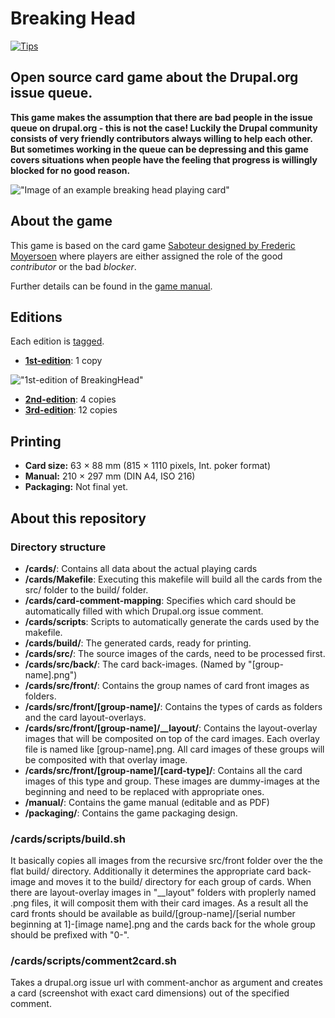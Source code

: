 Breaking Head
=============

[![Tips](http://img.shields.io/gittip/patrickd.png)](https://www.gittip.com/patrickd/)

## Open source card game about the Drupal.org issue queue.

**This game makes the assumption that there are bad people in the issue queue on drupal.org - this is not the case! Luckily the Drupal community consists of very friendly contributors always willing to help each other. But sometimes working in the queue can be depressing and this game covers situations when people have the feeling that progress is willingly blocked for no good reason.**

!["Image of an example breaking head playing card"](https://raw.github.com/patrickd-/BreakingHead/master/other/logo.png "Breaking Head playing card game")


About the game
--------------

This game is based on the card game [Saboteur designed by Frederic Moyersoen](http://en.wikipedia.org/wiki/Saboteur_\(card_game\)) where players are either assigned the role of the good *contributor* or the bad *blocker*.

Further details can be found in the [game manual](https://github.com/patrickd-/BreakingHead/blob/master/manual/manual.pdf?raw=true).

Editions
--------
Each edition is [tagged](https://github.com/patrickd-/BreakingHead/releases).

- [**1st-edition**](https://github.com/patrickd-/BreakingHead/releases/tag/1st-edition): 1 copy

!["1st-edition of BreakingHead"](https://raw.github.com/patrickd-/BreakingHead/master/other/1st-edition-thumb.jpg "1st-edition of BreakingHead")


- [**2nd-edition**](https://github.com/patrickd-/BreakingHead/releases/tag/2nd-edition): 4 copies
- [**3rd-edition**](https://github.com/patrickd-/BreakingHead/releases/tag/3rd-edition): 12 copies

Printing
--------

- **Card size:** 63 × 88 mm (815 × 1110 pixels, Int. poker format)
- **Manual:** 210 × 297 mm (DIN A4, ISO 216)
- **Packaging:** Not final yet.


About this repository
---------------------


### Directory structure

- **/cards/**: Contains all data about the actual playing cards
- **/cards/Makefile**: Executing this makefile will build all the cards from the src/ folder to the build/ folder.
- **/cards/card-comment-mapping**: Specifies which card should be automatically filled with which Drupal.org issue comment.
- **/cards/scripts**: Scripts to automatically generate the cards used by the makefile.
- **/cards/build/**: The generated cards, ready for printing.
- **/cards/src/**: The source images of the cards, need to be processed first.
- **/cards/src/back/**: The card back-images. (Named by "[group-name].png")
- **/cards/src/front/**: Contains the group names of card front images as folders.
- **/cards/src/front/[group-name]/**: Contains the types of cards as folders and the card layout-overlays.
- **/cards/src/front/[group-name]/__layout/**: Contains the layout-overlay images that will be composited on top of the card images. Each overlay file is named like [group-name].png. All card images of these groups will be composited with that overlay image.
- **/cards/src/front/[group-name]/[card-type]/**: Contains all the card images of this type and group. These images are dummy-images at the beginning and need to be replaced with appropriate ones.
- **/manual/**: Contains the game manual (editable and as PDF)
- **/packaging/**: Contains the game packaging design.

### /cards/scripts/build.sh

It basically copies all images from the recursive src/front folder over the the flat build/ directory.
Additionally it determines the appropriate card back-image and moves it to the build/ directory for each group of cards.
When there are layout-overlay images in "__layout" folders with proplerly named .png files, it will composit them with their card images.
As a result all the card fronts should be available as build/[group-name]/[serial number beginning at 1]-[image name].png and the cards back for the whole group should be prefixed with "0-". 


### /cards/scripts/comment2card.sh

Takes a drupal.org issue url with comment-anchor as argument and creates a card (screenshot with exact card dimensions) out of the specified comment.
